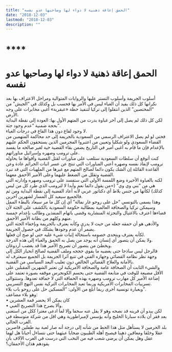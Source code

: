 ```yaml
---
title: "الحمق إعاقة ذهنية لا دواء لها وصاحبها عدو نفسه"
date: "2018-12-03"
lastmod: "2018-12-03"
description: ""
---
```

# ****

# **الحمق إعاقة ذهنية لا دواء لها وصاحبها عدو نفسه**

أسلوب الجريمة وأسلوب التستر عليها والروايات المتوالية ومراحل الاعتراف بها بعد نكرانها كل ذلك يفيد أن الغباء ليس في الأمر بها فحسب بل وكذلك في “الجيش” من “المختصين” الذين انتقلوا إلى تركيا لتنفيذ خطة «عبقرية» أغبى مخابرات على وجه الأرض.   
لكن كل ذلك لم يصل إلى آخر غباوة بدرت من المتهم الأول بها: العودة إلى نقطة البداية بحجة ضمنية “عدم وجود جثة”.  
لا وجود لقاع دون هذا القاع في درجات الغباء.   
فحتى لو لم يصل الاعتراف الرسمي من السعودية بالجريمة إلى حد محاكمة المتهمين من القضاء السعودي ولو شكليا وتعيين من اعتبروا المجرمين الذين يستحقون الحكم عليهم بالإعدام فإن ما قام به أغبى أمير في التاريخ يضمن بقاء القضية حية لغير صالحه ما يفسد على ترومب وصهره وإسرائيل مناوراتهم.  
كنت أتوقع أن سلطات السعودية ستلعب على مناورات لقتل القضية وأقواها ما يحاوله ترومب لإنفاذ نفسه وصهره أعني المناورات التي تنتج عن عسر اثبات الجرائم عادة وعن القاعدة القائلة إن الشك يكون دائما لصالح المتهم مع غيرها من الملهيات التي قد تبرد القضية وتقلل من الضغط عليهما وعلى الأمير الأحمق معهما.  
لكنه بالغباوة الأخيرة وضع اللمسة الأولى التي ستفسد على ترومب وصهره وإدارته التي هي من “بني وي وي” (=من يقول دائما نعم وأبدا لا لترومب الذي طرد كل من ليس كذلك) لكأنها من جنس بلاط أي دكتاتور عربي لأنه أعاد القضية إلى نقطة البداية ومن ثم فالجميع سيعيد كل المسار لشهرين آخرين.  
وهذا يسمى بالتونسي “حل على روحو غار نمالة” أي إن كل ما مر سيعاد بالبطء الممل وسيمكن تركيا والصحافة العالمية بمطالبة حكومة السعودية بالكشف على الجثة لأن قضاءها اعترف بالاغتيال والتجزئة المنشارية وقضى باتهام المنفذين وطالب بإعدام خمسة منهم وكلهم من بطانة الأمير الأحمق.  
والأدهى هو أن حمقه جعله من حيث لا يدري وكأنه يعترف بالجريمة وبإخفاء الجثة التي يضمر أن عدم وجودها يشكك في حصول الجريمة.   
لكأنه يعترف ويتحدى خصومه باستحالة إثبات شيء عليه حتى لو صح أن فعلها.   
ولا يمكن أن يتصور أي إنسان أنه يوجد من يصل به الحمق والغباء إلى هذه الدرجة.  
ويخطئ من يتصور أن تصريح الأمير هذا قد يغضب أردوغان.   
فالرجل ليس ساذجا حتى يغضبه ما يقوي حججه وملف القضية لصالح انحياز الكل إلى وجهة نظر نظامه القضائي وجهازه الفني في تتبع آثرا الجريمة بل الجميع سيعترف له بالأمانة والعلاج القضائي الخالص دون تغليب البعد السياسي من القضية.  
والشيء الثابت أن الصحافة عامة والصحافة الأمريكية لن تعتبر الشهرين المقبلين على الأقل مضيعة للوقت في متابعة القضية حتى يحسم الكونجرس موقفه بصورة تعتمد على إضاعة الأمير كل مهارب ترومب وصهره بهذه الحماقة التي لا حماقة تعدوها. وستتوالى تسريبات المخابرات الأمريكية وربما تعيد المخابرات التركية نفس النهج التسريبي.   
وبعبارة تونسية أخرى ربما ابلغ من الأولى: “المسكين حل على روحو باب بلاء”.   
وهو بلاء مضاعف:   
• كان يمكن ألا يحضر قمة العشرين   
• وألا يصرح هذا التصريح الغبي.   
لكن يبدو أن قرينه قد نصحه وهو لا يقل عنه سخفا وإلا لما ادعى مغترا ككل من استغنى بعد فقر أن بلاده سبارتا الخليج وأنه يؤسس لإمبراطورية وهي اقل من شركة متوسطة في الغرب الحالي.  
بلد الحرمين لا يستأهل مثل هذا الحط من شأنه إلى درجة أنه صار لعبة بيد طفلين قاصرين عقلا وخلقا ومعاقين ذهينا فيصبح أهله الطيبون ضحايا عبثهما حتى نتساءل أحيانا هل لهما عقل وهل يمكن أن يرضى شعب فيه من النخب التي درست في الغرب الآلاف بأن يقودهم هذان الأحمقان؟

###